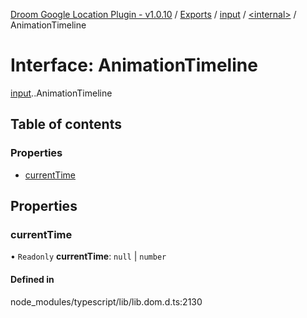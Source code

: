 [Droom Google Location Plugin - v1.0.10](../README.md) / [Exports](../modules.md) / [input](../modules/input.md) / [<internal\>](../modules/input._internal_.md) / AnimationTimeline

# Interface: AnimationTimeline

[input](../modules/input.md).[<internal>](../modules/input._internal_.md).AnimationTimeline

## Table of contents

### Properties

- [currentTime](input._internal_.AnimationTimeline.md#currenttime)

## Properties

### currentTime

• `Readonly` **currentTime**: ``null`` \| `number`

#### Defined in

node_modules/typescript/lib/lib.dom.d.ts:2130
